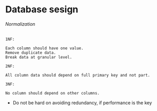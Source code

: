 # Database sesign

###### Normalization

```
1NF:

Each column should have one value.
Remove duplicate data.
Break data at granular level.
```

```
2NF:

All column data should depend on full primary key and not part.
```

```
3NF:

No column should depend on other columns.
```

* Do not be hard on avoiding redundancy, if performance is the key
